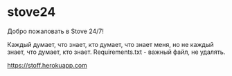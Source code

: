 # stove24
Добро пожаловать в Stove 24/7!

Каждый думает, что знает, кто думает, что знает меня, но не каждый знает, что думает, кто знает.
Requirements.txt - важный файл, не удалять.

https://stoff.herokuapp.com

